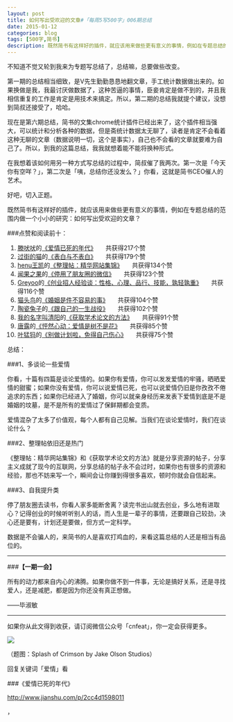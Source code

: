 ```yaml
---
layout: post
title: 如何写出受欢迎的文章#「每周5写500字」006期总结
date: 2015-01-12
categories: blog
tags: [500字,简书]
description: 既然简书有这样好的插件，就应该用来做些更有意义的事情，例如在专题总结的范围内做一个小小的研究：如何写出受欢迎的文章？
---
```


不知道不觉又轮到我来为专题写总结了，总结嘛，总要做些改变。

第一期的总结相当细致，是V先生勤勤恳恳地翻文章，手工统计数据做出来的。如果换做是我，我最讨厌做数据了，这种苦逼的事情，臣妾肯定是做不到的，并且我相信重复的工作是肯定是用技术来搞定。所以，第二期的总结我就提个建议，没想到简叔还接受了，哈哈。

现在是第六期总结，简书的文集chrome统计插件已经出来了，这个插件相当强大，可以统计和分析各种的数据，但是斋统计数据太无聊了，读者是肯定不会看着这种无聊的文章（数据说明一切，这个是事实），自己也不会看的文章就要难为自己了。所以，到我的这篇总结，我我就想着能不能将换种形式。

在我想着该如何用另一种方式写总结的过程中，简叔催了我两次。第一次是「今天你有空咩？」，第二次是「咦，总结你还没发么？」你看，这就是简书CEO催人的艺术。

好吧，切入正题。

既然简书有这样好的插件，就应该用来做些更有意义的事情，例如在专题总结的范围内做一个小小的研究：如何写出受欢迎的文章？


###点赞和阅读前十：

1. [滕吠吠](/users/NptMsR)的[《爱情已死的年代》](/p/2cc4d1598011)　　共获得217个赞
1. [过街的猫](/users/5037c302e759)的[《表白与不表白》](/p/ca29aac3e477)　　共获得179个赞
1. [henu王凯](/users/947271c16e6a)的[《整理帖：精华网站集锦》](/p/9e65fa0b808e)　　共获得134个赞
1. [闻果之果](/users/06289f9a392f)的[《停用了朋友圈的微信》](/p/57a4ca3097cd)　　共获得123个赞
1. [Greyoo](/users/mcNQf9)的[《创业招人经验谈：性格、心理、品行、技能，孰轻孰重》](/p/e379d350813c)　　共获得116个赞
1. [猫头鸟](/users/d5936d1445a1)的[《婚姻是件不容易的事》](/p/642494c1d318)　　共获得104个赞
1. [陶瓷兔子](/users/086567bede72)的[《跟自己的一生战役》](/p/8497f1864776)　　共获得102个赞
1. [我的名字叫清阳](/users/243b7f7b1500)的[《获取学术论文的方法》](/p/7e507d7be11d)　　共获得91个赞
1. [唐露](/users/533d67f8fc46)的[《怦然心动：爱情是树不是花》](/p/28bdb05e2b55)　　共获得85个赞
1. [叶猛犸](/users/jsB5Kx)的[《别做计划啦，免得自己伤心》](/p/583e93ae5adf)　　共获得75个赞


总结：

###1、多谈论一些爱情

你看，十篇有四篇是谈论爱情的。如果你有爱情，你可以发发爱情的牢骚，晒晒爱情的甜蜜；如果你没有爱情，你可以说爱情已死，也可以说爱情仍旧是你孜孜不倦追求的东西；如果你已经进入了婚姻，你可以就亲身经历来发表下爱情到底是不是婚姻的坟墓，是不是所有的爱情过了保鲜期都会变质。

爱情混杂了太多了价值观，每个人都有自己见解。当我们在谈论爱情时，我们在谈论什么？

###2、整理帖依旧还是热门

《整理帖：精华网站集锦》和《获取学术论文的方法》就是分享资源的帖子，分享主义成就了现今的互联网，分享总结的帖子永不会过时，如果你也有很多的资源和经验，那也不妨来写一个，瞬间会让你赚到得很多喜欢，顿时你就会自信起来。

###3、自我提升类

停了朋友圈去读书，你看人家多能断舍离？读完书出山就去创业，多么地有进取心？记得创业的时候听听别人的话，而人生是一辈子的事情，还要跟自己较劲，决心还是要有，计划还是要做，但方式一定科学。

数据是不会骗人的，来简书的人是喜欢打鸡血的，来看这篇总结的人还是相当有品位的。

---

###**【一期一会】**

所有的动力都来自内心的沸腾。如果你做不到一件事，无论是搞好关系，还是寻找爱人，还是减肥，都是因为你还没有真正想做。

——毕淑敏

----

如果你从此文得到收获，请订阅微信公众号「cnfeat」，你一定会获得更多。

![](http://7d9mjz.com1.z0.glb.clouddn.com/2014-12-15.jpg)

（题图：Splash of Crimson by Jake Olson Studios）

回复关键词「爱情」看

###《爱情已死的年代》

http://www.jianshu.com/p/2cc4d1598011


，


